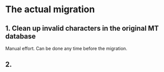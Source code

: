 # The actual migration

## 1. Clean up invalid characters in the original MT database

Manual effort. Can be done any time before the migration.

## 2. 